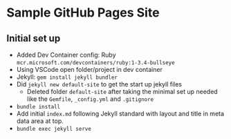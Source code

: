 # Sample GitHub Pages Site

## Initial set up

* Added Dev Container config: Ruby `mcr.microsoft.com/devcontainers/ruby:1-3.4-bullseye`
* Using VSCode open folder/project in dev container
* Jekyll: `gem install jekyll bundler`
* Did `jekyll new default-site` to get the start up jekyll files
    * Deleted folder `default-site` after taking the minimal set up needed like the `Gemfile`, `_config.yml` and `.gitignore`
* `bundle install`
* Add initial `index.md` following Jekyll standard with layout and title in meta data area at top.
* `bundle exec jekyll serve`
